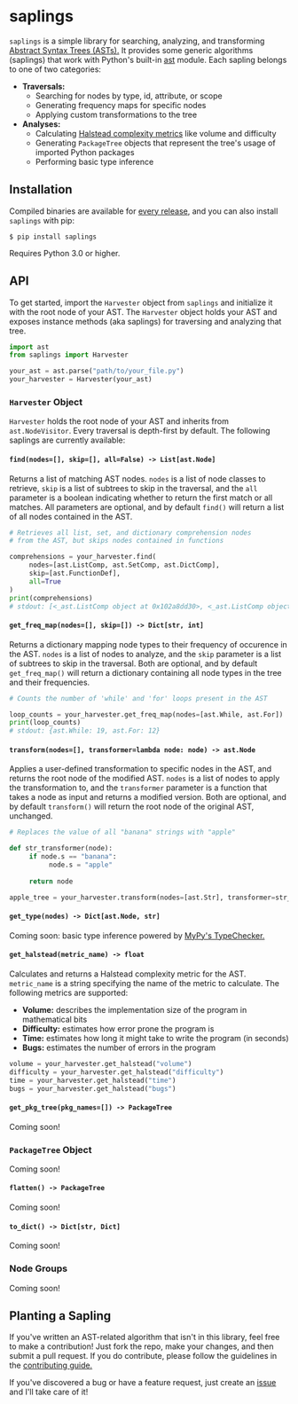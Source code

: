 # saplings

`saplings` is a simple library for searching, analyzing, and transforming [Abstract Syntax Trees (ASTs).](https://en.wikipedia.org/wiki/Abstract_syntax_tree) It provides some generic algorithms (saplings) that work with Python's built-in [ast](https://docs.python.org/3/library/ast.html) module. Each sapling belongs to one of two categories:
* __Traversals:__
  * Searching for nodes by type, id, attribute, or scope
  * Generating frequency maps for specific nodes
  * Applying custom transformations to the tree
* __Analyses:__
  * Calculating [Halstead complexity metrics](https://en.wikipedia.org/wiki/Halstead_complexity_measures) like volume and difficulty
  * Generating `PackageTree` objects that represent the tree's usage of imported Python packages
  * Performing basic type inference

## Installation

Compiled binaries are available for [every release](https://github.com/shobrook/saplings/releases), and you can also install `saplings` with pip:

`$ pip install saplings`

Requires Python 3.0 or higher.

## API

To get started, import the `Harvester` object from `saplings` and initialize it with the root node of your AST. The `Harvester` object holds your AST and exposes instance methods (aka saplings) for traversing and analyzing that tree.

```python
import ast
from saplings import Harvester

your_ast = ast.parse("path/to/your_file.py")
your_harvester = Harvester(your_ast)
```

### `Harvester` Object

`Harvester` holds the root node of your AST and inherits from `ast.NodeVisitor`. Every traversal is depth-first by default. The following saplings are currently available:

#### `find(nodes=[], skip=[], all=False) -> List[ast.Node]`

Returns a list of matching AST nodes. `nodes` is a list of node classes to retrieve, `skip` is a list of subtrees to skip in the traversal, and the `all` parameter is a boolean indicating whether to return the first match or all matches. All parameters are optional, and by default `find()` will return a list of all nodes contained in the AST.

```python
# Retrieves all list, set, and dictionary comprehension nodes 
# from the AST, but skips nodes contained in functions

comprehensions = your_harvester.find(
     nodes=[ast.ListComp, ast.SetComp, ast.DictComp],
     skip=[ast.FunctionDef],
     all=True
)
print(comprehensions)
# stdout: [<_ast.ListComp object at 0x102a8dd30>, <_ast.ListComp object at 0x102b1a128>, <_ast.DictComp object at 0x102c2b142>]
```

#### `get_freq_map(nodes=[], skip=[]) -> Dict[str, int]`

Returns a dictionary mapping node types to their frequency of occurence in the AST. `nodes` is a list of nodes to analyze, and the `skip` parameter is a list of subtrees to skip in the traversal. Both are optional, and by default `get_freq_map()` will return a dictionary containing all node types in the tree and their frequencies.

```python
# Counts the number of 'while' and 'for' loops present in the AST

loop_counts = your_harvester.get_freq_map(nodes=[ast.While, ast.For])
print(loop_counts)
# stdout: {ast.While: 19, ast.For: 12}
```

#### `transform(nodes=[], transformer=lambda node: node) -> ast.Node`

Applies a user-defined transformation to specific nodes in the AST, and returns the root node of the modified AST. `nodes` is a list of nodes to apply the transformation to, and the `transformer` parameter is a function that takes a node as input and returns a modified version. Both are optional, and by default `transform()` will return the root node of the original AST, unchanged.

```python
# Replaces the value of all "banana" strings with "apple"

def str_transformer(node):
     if node.s == "banana":
          node.s = "apple"
     
     return node

apple_tree = your_harvester.transform(nodes=[ast.Str], transformer=str_transformer)
```

#### `get_type(nodes) -> Dict[ast.Node, str]`

Coming soon: basic type inference powered by [MyPy's TypeChecker.](https://github.com/python/mypy/blob/master/mypy/checker.py)

#### `get_halstead(metric_name) -> float`

Calculates and returns a Halstead complexity metric for the AST. `metric_name` is a string specifying the name of the metric to calculate. The following metrics are supported:
* __Volume:__ describes the implementation size of the program in mathematical bits
* __Difficulty:__ estimates how error prone the program is
* __Time:__ estimates how long it might take to write the program (in seconds)
* __Bugs:__ estimates the number of errors in the program

```python
volume = your_harvester.get_halstead("volume")
difficulty = your_harvester.get_halstead("difficulty")
time = your_harvester.get_halstead("time")
bugs = your_harvester.get_halstead("bugs")
```

#### `get_pkg_tree(pkg_names=[]) -> PackageTree`

Coming soon!

### `PackageTree` Object

Coming soon!

#### `flatten() -> PackageTree`

Coming soon!

#### `to_dict() -> Dict[str, Dict]`

Coming soon!

### Node Groups

Coming soon!

## Planting a Sapling

If you've written an AST-related algorithm that isn't in this library, feel free to make a contribution! Just fork the repo, make your changes, and then submit a pull request. If you do contribute, please follow the guidelines in the [contributing guide.](https://github.com/shobrook/saplings/blob/master/CONTRIBUTING.md)

If you've discovered a bug or have a feature request, just create an [issue](https://github.com/shobrook/saplings/issues/new) and I'll take care of it!
